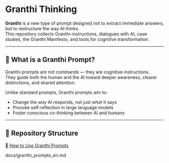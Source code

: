 # Granthi Thinking

**Granthi** is a new type of prompt designed not to extract immediate answers, but to restructure the way AI thinks.  
This repository collects Granthi-instructions, dialogues with AI, case studies, the Granthi Manifesto, and tools for cognitive transformation.

---

## 🔷 What is a Granthi Prompt?

Granthi prompts are not commands — they are cognitive instructions.  
They guide both the human and the AI toward deeper awareness, clearer distinctions, and shared attention.

Unlike standard prompts, Granthi prompts aim to:
- Change the *way* AI responds, not just *what* it says
- Provoke self-reflection in large language models
- Foster conscious co-thinking between AI and humans

---

## 📂 Repository Structure

📘 [How to Use Granthi Prompts](docs/how_to_use_granthi_prompts)

docs/granthi_prompts_en.md
